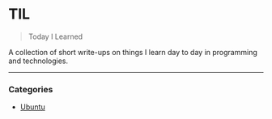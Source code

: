 # TIL

> Today I Learned

A collection of short write-ups on things I learn day to day in programming and technologies.

---

### Categories

* [Ubuntu](#ubuntu)

